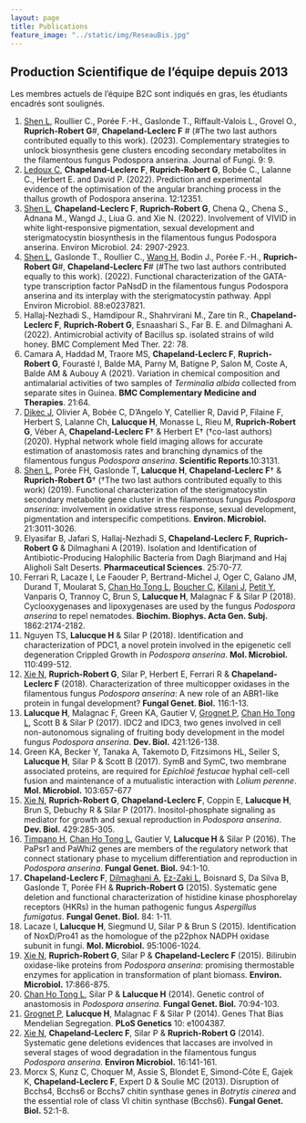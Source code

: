 ```yaml
---
layout: page
title: Publications
feature_image: "../static/img/ReseauBis.jpg"
---
```


## Production Scientifique de l’équipe depuis 2013

Les membres actuels de l’équipe B2C sont indiqués en gras, les étudiants encadrés sont soulignés.

1. <u>Shen L</u>, Roullier C., Porée F.-H., Gaslonde T., Riffault-Valois L., Grovel O., **Ruprich-Robert G**#, **Chapeland-Leclerc F** # (#The two last authors contributed equally to this work). (2023). Complementary strategies to unlock biosynthesis gene clusters encoding secondary metabolites in the filamentous fungus Podospora anserina. Journal of Fungi. 9: 9.
2. <u>Ledoux C</u>, **Chapeland-Leclerc F**, **Ruprich-Robert G**, Bobée C., Lalanne C., Herbert E. and David P. (2022). Prediction and experimental evidence of the optimisation of the angular branching process in the thallus growth of Podospora anserina. 12:12351.
3. <u>Shen L</u>, **Chapeland-Leclerc F**, **Ruprich-Robert G**, Chena Q., Chena S., Adnana M., Wangd J., Liua G. and Xie N. (2022). Involvement of VIVID in white light‐responsive pigmentation, sexual development and sterigmatocystin biosynthesis in the filamentous fungus Podospora anserina. Environ Microbiol. 24: 2907-2923.  
4. <u>Shen L</u>, Gaslonde T., Roullier C., <u>Wang H</u>, Bodin J., Porée F.-H., **Ruprich-Robert G**#, **Chapeland-Leclerc F**# (#The two last authors contributed equally to this work). (2022). Functional characterization of the GATA-type transcription factor PaNsdD in the filamentous fungus Podospora anserina and its interplay with the sterigmatocystin pathway. Appl Environ Microbiol. 88:e0237821.
5. Hallaj-Nezhadi S., Hamdipour R., Shahrvirani M., Zare tin R., **Chapeland-Leclerc F**, **Ruprich-Robert G**, Esnaashari S., Far B. E. and Dilmaghani A. (2022). Antimicrobial activity of Bacillus sp. isolated strains of wild honey. BMC Complement Med Ther. 22: 78.
6. Camara A, Haddad M, Traore MS, **Chapeland-Leclerc F**, **Ruprich-Robert G**, Fourasté I, Balde MA, Parny M, Batigne P, Salon M, Coste A, Balde AM & Aubouy A (2021). Variation in chemical composition and antimalarial activities of two samples of *Terminalia albida* collected from separate sites in Guinea. **BMC Complementary Medicine and Therapies**. 21:64.
7. <u>Dikec J</u>, Olivier A, Bobée C, D’Angelo Y, Catellier R, David P, Filaine F, Herbert S, Lalanne Ch, **Lalucque H**, Monasse L, Rieu M, **Ruprich-Robert G**, Véber A, **Chapeland-Leclerc F**† & Herbert E† (†co-last authors)(2020). Hyphal network whole field imaging allows for accurate estimation of anastomosis rates and branching dynamics of the filamentous fungus *Podospora anserina*. **Scientific Reports**.10:3131.
8. <u>Shen L</u>, Porée FH, Gaslonde T, **Lalucque H**, **Chapeland-Leclerc F**† & **Ruprich-Robert G**† (†The two last authors contributed equally to this work) (2019). Functional characterization of the sterigmatocystin secondary metabolite gene cluster in the filamentous fungus *Podospora anserina*: involvement in oxidative stress response, sexual development, pigmentation and interspecific competitions. **Environ. Microbiol.** 21:3011-3026. 
9. Elyasifar B, Jafari S, Hallaj-Nezhadi S, **Chapeland-Leclerc F**, **Ruprich-Robert G** & Dilmaghani A (2019). Isolation and Identification of Antibiotic-Producing Halophilic Bacteria from Dagh Biarjmand and Haj Aligholi Salt Deserts. **Pharmaceutical Sciences**. 25:70-77.
10. Ferrari R, Lacaze I, Le Faouder P, Bertrand-Michel J, Oger C, Galano JM, Durand T, Moularat S, <u>Chan Ho Tong L</u>, <u>Boucher C</u>, <u>Kilani J</u>, <u>Petit Y</u>, Vanparis O, Trannoy C, Brun S, **Lalucque H**, Malagnac F & Silar P (2018). Cyclooxygenases and lipoxygenases are used by the fungus *Podospora anserina* to repel nematodes. **Biochim. Biophys. Acta Gen. Subj.** 1862:2174-2182.
11. Nguyen TS, **Lalucque H** & Silar P (2018). Identification and characterization of PDC1, a novel protein involved in the epigenetic cell degeneration Crippled Growth in *Podospora anserina*. **Mol. Microbiol.** 110:499-512.
12. <u>Xie N</u>, **Ruprich-Robert G**, Silar P, Herbert E, Ferrari R & **Chapeland-Leclerc F** (2018). Characterization of three multicopper oxidases in the filamentous fungus *Podospora anserina*: A new role of an ABR1-like protein in fungal development? **Fungal Genet. Biol.** 116:1-13.
13. **Lalucque H**, Malagnac F, Green KA, Gautier V, <u>Grognet P</u>, <u>Chan Ho Tong L</u>, Scott B & Silar P (2017). IDC2 and IDC3, two genes involved in cell non-autonomous signaling of fruiting body development in the model fungus *Podospora anserina*. **Dev. Biol.** 421:126-138.
14. Green KA, Becker Y, Tanaka A, Takemoto D, Fitzsimons HL, Seiler S, **Lalucque H**, Silar P & Scott B (2017). SymB and SymC, two membrane associated proteins, are required for *Epichloë festucae* hyphal cell-cell fusion and maintenance of a mutualistic interaction with *Lolium perenne*. **Mol. Microbiol.** 103:657-677
15. <u>Xie N</u>, **Ruprich-Robert G**, **Chapeland-Leclerc F**, Coppin E, **Lalucque H**, Brun S, Debuchy R & Silar P (2017). Inositol-phosphate signaling as mediator for growth and sexual reproduction in *Podospora anserina*. **Dev. Biol.** 429:285-305.
16. <u>Timpano H</u>, <u>Chan Ho Tong L</u>, Gautier V, **Lalucque H** & Silar P (2016). The PaPsr1 and PaWhi2 genes are members of the regulatory network that connect stationary phase to mycelium differentiation and reproduction in *Podospora anserina*. **Fungal Genet. Biol.** 94:1-10.
17. **Chapeland-Leclerc F**, <u>Dilmaghani A</u>, <u>Ez-Zaki L</u>, Boisnard S, Da Silva B, Gaslonde T, Porée FH & **Ruprich-Robert G** (2015). Systematic gene deletion and functional characterization of histidine kinase phosphorelay receptors (HKRs) in the human pathogenic fungus *Aspergillus fumigatus*. **Fungal Genet. Biol.** 84: 1-11.
18. Lacaze I, **Lalucque H**, Siegmund U, Silar P & Brun S (2015). Identification of NoxD/Pro41 as the homologue of the p22phox NADPH oxidase subunit in fungi. **Mol. Microbiol.** 95:1006-1024.
19. <u>Xie N</u>, **Ruprich-Robert G**, Silar P & **Chapeland-Leclerc F** (2015). Bilirubin oxidase-like proteins from *Podospora anserina*: promising thermostable enzymes for application in transformation of plant biomass. **Environ. Microbiol.** 17:866-875.
20. <u>Chan Ho Tong L</u>, Silar P & **Lalucque H** (2014). Genetic control of anastomosis in *Podospora anserina*. **Fungal Genet. Biol.** 70:94-103.
21. <u>Grognet P</u>, **Lalucque H**, Malagnac F & Silar P (2014). Genes That Bias Mendelian Segregation. **PLoS Genetics** 10: e1004387.
22. <u>Xie N</u>, **Chapeland-Leclerc F**, Silar P & **Ruprich-Robert G** (2014). Systematic gene deletions evidences that laccases are involved in several stages of wood degradation in the filamentous fungus *Podospora anserina*. **Environ Microbiol.** 16:141-161.
23. Morcx S, Kunz C, Choquer M, Assie S, Blondet E, Simond-Côte E, Gajek K, **Chapeland-Leclerc F**, Expert D & Soulie MC (2013). Disruption of Bcchs4, Bcchs6 or Bcchs7 chitin synthase genes in *Botrytis cinerea* and the essential role of class VI chitin synthase (Bcchs6). **Fungal Genet. Biol.** 52:1-8. 

